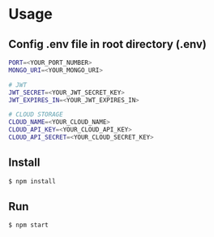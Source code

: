 # Usage

## Config .env file in root directory (.env)

```bash
PORT=<YOUR_PORT_NUMBER>
MONGO_URI=<YOUR_MONGO_URI>

# JWT
JWT_SECRET=<YOUR_JWT_SECRET_KEY>
JWT_EXPIRES_IN=<YOUR_JWT_EXPIRES_IN>

# CLOUD STORAGE
CLOUD_NAME=<YOUR_CLOUD_NAME>
CLOUD_API_KEY=<YOUR_CLOUD_API_KEY>
CLOUD_API_SECRET=<YOUR_CLOUD_SECRET_KEY>
```


## Install

```bash
$ npm install
```

## Run

```bash
$ npm start
```
